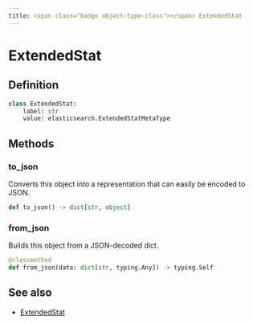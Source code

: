 ```yaml
---
title: <span class="badge object-type-class"></span> ExtendedStat
---
```

# <span class="badge object-type-class"></span> ExtendedStat

## Definition

```python
class ExtendedStat:
    label: str
    value: elasticsearch.ExtendedStatMetaType
```
## Methods

### <span class="badge object-method"></span> to_json

Converts this object into a representation that can easily be encoded to JSON.

```python
def to_json() -> dict[str, object]
```

### <span class="badge object-method"></span> from_json

Builds this object from a JSON-decoded dict.

```python
@classmethod
def from_json(data: dict[str, typing.Any]) -> typing.Self
```

## See also

 * <span class="badge builder"></span> [ExtendedStat](./builder-ExtendedStat.md)
